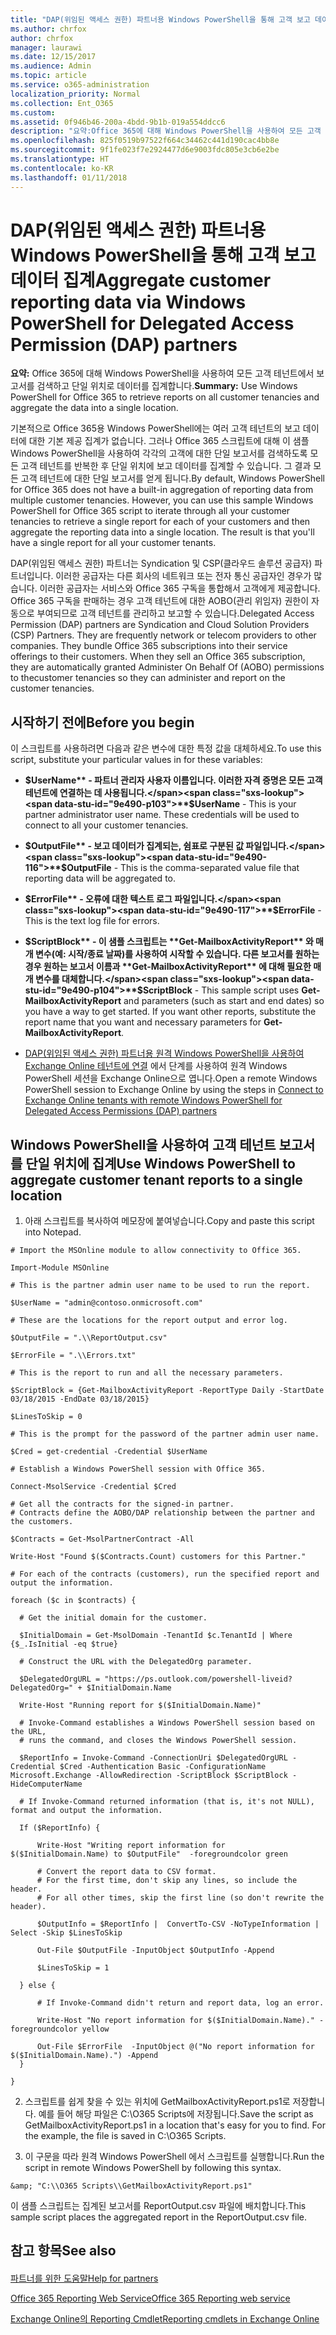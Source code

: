```yaml
---
title: "DAP(위임된 액세스 권한) 파트너용 Windows PowerShell을 통해 고객 보고 데이터 집계"
ms.author: chrfox
author: chrfox
manager: laurawi
ms.date: 12/15/2017
ms.audience: Admin
ms.topic: article
ms.service: o365-administration
localization_priority: Normal
ms.collection: Ent_O365
ms.custom: 
ms.assetid: 0f946b46-200a-4bdd-9b1b-019a554ddcc6
description: "요약:Office 365에 대해 Windows PowerShell을 사용하여 모든 고객 테넌트에서 보고서를 검색하고 단일 위치로 데이터를 집계합니다."
ms.openlocfilehash: 825f0519b97522f664c34462c441d190cac4bb8e
ms.sourcegitcommit: 9f1fe023f7e2924477d6e9003fdc805e3cb6e2be
ms.translationtype: HT
ms.contentlocale: ko-KR
ms.lasthandoff: 01/11/2018
---
```

# <a name="aggregate-customer-reporting-data-via-windows-powershell-for-delegated-access-permission-dap-partners"></a><span data-ttu-id="9e490-103">DAP(위임된 액세스 권한) 파트너용 Windows PowerShell을 통해 고객 보고 데이터 집계</span><span class="sxs-lookup"><span data-stu-id="9e490-103">Aggregate customer reporting data via Windows PowerShell for Delegated Access Permission (DAP) partners</span></span>

 <span data-ttu-id="9e490-104">**요약:** Office 365에 대해 Windows PowerShell을 사용하여 모든 고객 테넌트에서 보고서를 검색하고 단일 위치로 데이터를 집계합니다.</span><span class="sxs-lookup"><span data-stu-id="9e490-104">**Summary:** Use Windows PowerShell for Office 365 to retrieve reports on all customer tenancies and aggregate the data into a single location.</span></span>
  
<span data-ttu-id="9e490-p101">기본적으로 Office 365용 Windows PowerShell에는 여러 고객 테넌트의 보고 데이터에 대한 기본 제공 집계가 없습니다. 그러나 Office 365 스크립트에 대해 이 샘플 Windows PowerShell을 사용하여 각각의 고객에 대한 단일 보고서를 검색하도록 모든 고객 테넌트를 반복한 후 단일 위치에 보고 데이터를 집계할 수 있습니다. 그 결과 모든 고객 테넌트에 대한 단일 보고서를 얻게 됩니다.</span><span class="sxs-lookup"><span data-stu-id="9e490-p101">By default, Windows PowerShell for Office 365 does not have a built-in aggregation of reporting data from multiple customer tenancies. However, you can use this sample Windows PowerShell for Office 365 script to iterate through all your customer tenancies to retrieve a single report for each of your customers and then aggregate the reporting data into a single location. The result is that you'll have a single report for all your customer tenants.</span></span> 
  
<span data-ttu-id="9e490-p102">DAP(위임된 액세스 권한) 파트너는 Syndication 및 CSP(클라우드 솔루션 공급자) 파트너입니다. 이러한 공급자는 다른 회사의 네트워크 또는 전자 통신 공급자인 경우가 많습니다. 이러한 공급자는 서비스와 Office 365 구독을 통합해서 고객에게 제공합니다. Office 365 구독을 판매하는 경우 고객 테넌트에 대한 AOBO(관리 위임자) 권한이 자동으로 부여되므로 고객 테넌트를 관리하고 보고할 수 있습니다.</span><span class="sxs-lookup"><span data-stu-id="9e490-p102">Delegated Access Permission (DAP) partners are Syndication and Cloud Solution Providers (CSP) Partners. They are frequently network or telecom providers to other companies. They bundle Office 365 subscriptions into their service offerings to their customers. When they sell an Office 365 subscription, they are automatically granted Administer On Behalf Of (AOBO) permissions to thecustomer tenancies so they can administer and report on the customer tenancies.</span></span>
## <a name="before-you-begin"></a><span data-ttu-id="9e490-112">시작하기 전에</span><span class="sxs-lookup"><span data-stu-id="9e490-112">Before you begin</span></span>

<span data-ttu-id="9e490-113">이 스크립트를 사용하려면 다음과 같은 변수에 대한 특정 값을 대체하세요.</span><span class="sxs-lookup"><span data-stu-id="9e490-113">To use this script, substitute your particular values in for these variables:</span></span>
  
- <span data-ttu-id="9e490-p103">**$UserName** - 파트너 관리자 사용자 이름입니다. 이러한 자격 증명은 모든 고객 테넌트에 연결하는 데 사용됩니다.</span><span class="sxs-lookup"><span data-stu-id="9e490-p103">**$UserName** - This is your partner administrator user name. These credentials will be used to connect to all your customer tenancies.</span></span>
    
- <span data-ttu-id="9e490-116">**$OutputFile** - 보고 데이터가 집계되는, 쉼표로 구분된 값 파일입니다.</span><span class="sxs-lookup"><span data-stu-id="9e490-116">**$OutputFile** - This is the comma-separated value file that reporting data will be aggregated to.</span></span>
    
- <span data-ttu-id="9e490-117">**$ErrorFile** - 오류에 대한 텍스트 로그 파일입니다.</span><span class="sxs-lookup"><span data-stu-id="9e490-117">**$ErrorFile** - This is the text log file for errors.</span></span>
    
- <span data-ttu-id="9e490-p104">**$ScriptBlock** - 이 샘플 스크립트는 **Get-MailboxActivityReport** 와 매개 변수(예: 시작/종료 날짜)를 사용하여 시작할 수 있습니다. 다른 보고서를 원하는 경우 원하는 보고서 이름과 **Get-MailboxActivityReport** 에 대해 필요한 매개 변수를 대체합니다.</span><span class="sxs-lookup"><span data-stu-id="9e490-p104">**$ScriptBlock** - This sample script uses **Get-MailboxActivityReport** and parameters (such as start and end dates) so you have a way to get started. If you want other reports, substitute the report name that you want and necessary parameters for **Get-MailboxActivityReport**.</span></span>
    
- <span data-ttu-id="9e490-120">[DAP(위임된 액세스 권한) 파트너용 원격 Windows PowerShell을 사용하여 Exchange Online 테넌트에 연결](connect-to-exchange-online-tenants-with-remote-windows-powershell-for-delegated.md) 에서 단계를 사용하여 원격 Windows PowerShell 세션을 Exchange Online으로 엽니다.</span><span class="sxs-lookup"><span data-stu-id="9e490-120">Open a remote Windows PowerShell session to Exchange Online by using the steps in [Connect to Exchange Online tenants with remote Windows PowerShell for Delegated Access Permissions (DAP) partners](connect-to-exchange-online-tenants-with-remote-windows-powershell-for-delegated.md)</span></span>
    
## <a name="use-windows-powershell-to-aggregate-customer-tenant-reports-to-a-single-location"></a><span data-ttu-id="9e490-121">Windows PowerShell을 사용하여 고객 테넌트 보고서를 단일 위치에 집계</span><span class="sxs-lookup"><span data-stu-id="9e490-121">Use Windows PowerShell to aggregate customer tenant reports to a single location</span></span>

1. <span data-ttu-id="9e490-122">아래 스크립트를 복사하여 메모장에 붙여넣습니다.</span><span class="sxs-lookup"><span data-stu-id="9e490-122">Copy and paste this script into Notepad.</span></span>
    
  ```
  # Import the MSOnline module to allow connectivity to Office 365.

Import-Module MSOnline

# This is the partner admin user name to be used to run the report.

$UserName = "admin@contoso.onmicrosoft.com"

# These are the locations for the report output and error log.

$OutputFile = ".\\ReportOutput.csv"

$ErrorFile = ".\\Errors.txt"

# This is the report to run and all the necessary parameters.

$ScriptBlock = {Get-MailboxActivityReport -ReportType Daily -StartDate 03/18/2015 -EndDate 03/18/2015}

$LinesToSkip = 0

# This is the prompt for the password of the partner admin user name.

$Cred = get-credential -Credential $UserName

# Establish a Windows PowerShell session with Office 365.

Connect-MsolService -Credential $Cred

# Get all the contracts for the signed-in partner.  
# Contracts define the AOBO/DAP relationship between the partner and the customers.

$Contracts = Get-MsolPartnerContract -All

Write-Host "Found $($Contracts.Count) customers for this Partner."

# For each of the contracts (customers), run the specified report and output the information.

foreach ($c in $contracts) { 

    # Get the initial domain for the customer.

    $InitialDomain = Get-MsolDomain -TenantId $c.TenantId | Where {$_.IsInitial -eq $true}

    # Construct the URL with the DelegatedOrg parameter.
    
    $DelegatedOrgURL = "https://ps.outlook.com/powershell-liveid?DelegatedOrg=" + $InitialDomain.Name
        
    Write-Host "Running report for $($InitialDomain.Name)"

    # Invoke-Command establishes a Windows PowerShell session based on the URL,
    # runs the command, and closes the Windows PowerShell session.
    
    $ReportInfo = Invoke-Command -ConnectionUri $DelegatedOrgURL -Credential $Cred -Authentication Basic -ConfigurationName Microsoft.Exchange -AllowRedirection -ScriptBlock $ScriptBlock -HideComputerName

    # If Invoke-Command returned information (that is, it's not NULL), format and output the information.
    
    If ($ReportInfo) {

        Write-Host "Writing report information for $($InitialDomain.Name) to $OutputFile"  -foregroundcolor green

        # Convert the report data to CSV format.
        # For the first time, don't skip any lines, so include the header.
        # For all other times, skip the first line (so don't rewrite the header).
        
        $OutputInfo = $ReportInfo |  ConvertTo-CSV -NoTypeInformation | Select -Skip $LinesToSkip

        Out-File $OutputFile -InputObject $OutputInfo -Append

        $LinesToSkip = 1

    } else {

        # If Invoke-Command didn't return and report data, log an error.
        
        Write-Host "No report information for $($InitialDomain.Name)." -foregroundcolor yellow
           
        Out-File $ErrorFile  -InputObject @("No report information for $($InitialDomain.Name).") -Append
    }

}

  ```

2. <span data-ttu-id="9e490-p105">스크립트를 쉽게 찾을 수 있는 위치에 GetMailboxActivityReport.ps1로 저장합니다. 예를 들어 해당 파일은 C:\\O365 Scripts에 저장됩니다.</span><span class="sxs-lookup"><span data-stu-id="9e490-p105">Save the script as GetMailboxActivityReport.ps1 in a location that's easy for you to find. For the example, the file is saved in C:\\O365 Scripts.</span></span> 
    
3. <span data-ttu-id="9e490-125">이 구문을 따라 원격 Windows PowerShell 에서 스크립트를 실행합니다.</span><span class="sxs-lookup"><span data-stu-id="9e490-125">Run the script in remote Windows PowerShell by following this syntax.</span></span>
    
  ```
  &amp; "C:\\O365 Scripts\\GetMailboxActivityReport.ps1"
  ```

<span data-ttu-id="9e490-126">이 샘플 스크립트는 집계된 보고서를 ReportOutput.csv 파일에 배치합니다.</span><span class="sxs-lookup"><span data-stu-id="9e490-126">This sample script places the aggregated report in the ReportOutput.csv file.</span></span>
  
## <a name="see-also"></a><span data-ttu-id="9e490-127">참고 항목</span><span class="sxs-lookup"><span data-stu-id="9e490-127">See also</span></span>

#### 

[<span data-ttu-id="9e490-128">파트너를 위한 도움말</span><span class="sxs-lookup"><span data-stu-id="9e490-128">Help for partners</span></span>](https://go.microsoft.com/fwlink/p/?LinkID=533477)
  
[<span data-ttu-id="9e490-129">Office 365 Reporting Web Service</span><span class="sxs-lookup"><span data-stu-id="9e490-129">Office 365 Reporting web service</span></span>](https://go.microsoft.com/fwlink/p/?LinkId=532777)
  
[<span data-ttu-id="9e490-130">Exchange Online의 Reporting Cmdlet</span><span class="sxs-lookup"><span data-stu-id="9e490-130">Reporting cmdlets in Exchange Online</span></span>](https://go.microsoft.com/fwlink/p/?LinkId=526430)

